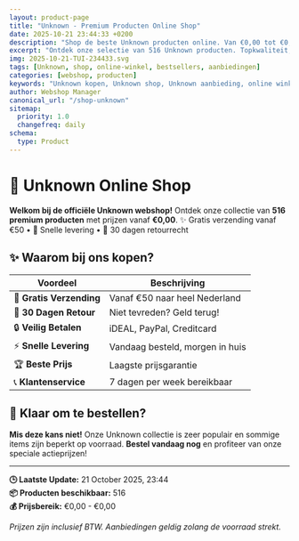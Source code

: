 ```yaml
---
layout: product-page
title: "Unknown - Premium Producten Online Shop"
date: 2025-10-21 23:44:33 +0200
description: "Shop de beste Unknown producten online. Van €0,00 tot €0,00. Gratis verzending, 30 dagen retour en de laagste prijsgarantie."
excerpt: "Ontdek onze selectie van 516 Unknown producten. Topkwaliteit, scherpe prijzen en snelle levering."
img: 2025-10-21-TUI-234433.svg
tags: [Unknown, shop, online-winkel, bestsellers, aanbiedingen]
categories: [webshop, producten]
keywords: "Unknown kopen, Unknown shop, Unknown aanbieding, online winkel"
author: Webshop Manager
canonical_url: "/shop-unknown"
sitemap:
  priority: 1.0
  changefreq: daily
schema:
  type: Product
---
```


# 🛒 Unknown Online Shop

**Welkom bij de officiële Unknown webshop!** Ontdek onze collectie van **516 premium producten** 
met prijzen vanaf **€0,00**. ✨ Gratis verzending vanaf €50 • 🚚 Snelle levering • 💯 30 dagen retourrecht

## ✨ Waarom bij ons kopen?

| Voordeel | Beschrijving |
|----------|-------------|
| 🚚 **Gratis Verzending** | Vanaf €50 naar heel Nederland |
| 💯 **30 Dagen Retour** | Niet tevreden? Geld terug! |
| 🔒 **Veilig Betalen** | iDEAL, PayPal, Creditcard |
| ⚡ **Snelle Levering** | Vandaag besteld, morgen in huis |
| 🏆 **Beste Prijs** | Laagste prijsgarantie |
| 📞 **Klantenservice** | 7 dagen per week bereikbaar |

## 🎯 Klaar om te bestellen?

**Mis deze kans niet!** Onze Unknown collectie is zeer populair en sommige items zijn beperkt op voorraad. 
**Bestel vandaag nog** en profiteer van onze speciale actieprijzen!

---

**🕒 Laatste Update:** 21 October 2025, 23:44  
**📦 Producten beschikbaar:** 516  
**💰 Prijsbereik:** €0,00 - €0,00  

*Prijzen zijn inclusief BTW. Aanbiedingen geldig zolang de voorraad strekt.*
